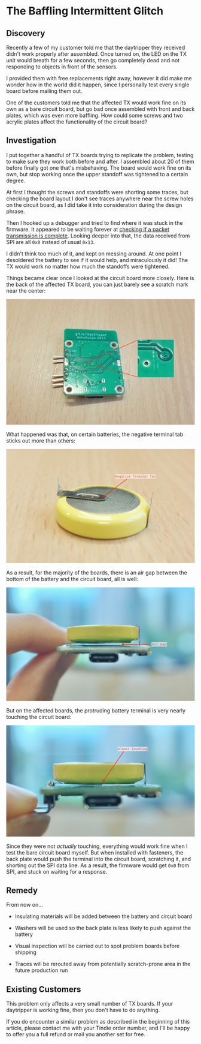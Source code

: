 # The Baffling Intermittent Glitch

## Discovery

Recently a few of my customer told me that the daytripper they received didn't work properly after assembled. Once turned on, the LED on the TX unit would breath for a few seconds, then go completely dead and not responding to objects in front of the sensors. 

I provided them with free replacements right away, however it did make me wonder how in the world did it happen, since I personally test every single board before mailing them out.

One of the customers told me that the affected TX would work fine on its own as a bare circuit board, but go bad once assembled with front and back plates, which was even more baffling. How could some screws and two acrylic plates affect the functionality of the circuit board?

## Investigation

I put together a handful of TX boards trying to replicate the problem, testing to make sure they work both before and after. I assembled about 20 of them before finally got one that's misbehaving. The board would work fine on its own, but stop working once the upper standoff was tightened to a certain degree.

At first I thought the screws and standoffs were shorting some traces, but checking the board layout I don't see traces anywhere near the screw holes on the circuit board, as I did take it into consideration during the design phrase.

Then I hooked up a debugger and tried to find where it was stuck in the firmware. It appeared to be waiting forever at [checking if a packet transmission is complete](https://github.com/dekuNukem/daytripper/blob/865081e2ba3adbdf7ebfdae3229aa89da2c86ae7/firmware/tx_bss/Src/helpers.c#L200). Looking deeper into that, the data received from SPI are all `0x0` instead of usual `0x13`.

I didn't think too much of it, and kept on messing around. At one point I desoldered the battery to see if it would help, and miraculously it did! The TX would work no matter how much the standoffs were tightened. 

Things became clear once I looked at the circuit board more closely. Here is the back of the affected TX board, you can just barely see a scratch mark near the center:

![Alt text](resources/photos/glitch1.jpeg)

What happened was that, on certain batteries, the negative terminal tab sticks out more than others:

![Alt text](resources/photos/glitch2.jpeg)

As a result, for the majority of the boards, there is an air gap between the bottom of the battery and the circuit board, all is well:

![Alt text](resources/photos/glitch3.jpeg)

But on the affected boards, the protruding battery terminal is very nearly touching the circuit board:

![Alt text](resources/photos/glitch4.jpeg)

Since they were not *actually* touching, everything would work fine when I test the bare circuit board myself. But when installed with fasteners, the back plate would push the terminal into the circuit board, scratching it, and shorting out the SPI data line. As a result, the firmware would get `0x0` from SPI, and stuck on waiting for a response.

## Remedy

From now on...

* Insulating materials will be added between the battery and circuit board

* Washers will be used so the back plate is less likely to push against the battery

* Visual inspection will be carried out to spot problem boards before shipping

* Traces will be rerouted away from potentially scratch-prone area in the future production run

## Existing Customers

This problem only affects a very small number of TX boards. If your daytripper is working fine, then you don't have to do anything.

If you do encounter a similar problem as described in the beginning of this article, please contact me with your Tindie order number, and I'll be happy to offer you a full refund or mail you another set for free.